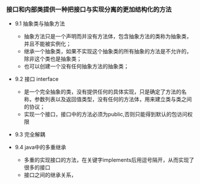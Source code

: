 ### 接口和内部类提供一种把接口与实现分离的更加结构化的方法
* 9.1 抽象类与抽象方法
    * 抽象方法只是一个声明而并没有方法体，包含抽象方法的类称为抽象类，并且不能被实例化；
    * 继承一个抽象类，如果不实现这个抽象类的所有抽象的方法是不允许的，除非这个类也是抽象类；
    * 也可以创建一个没有任何抽象方法的抽象类；
* 9.2 接口  interface
    * 是一个完全抽象的类，没有提供任何的具体实现，只是确定了方法的名称，参数列表以及返回值类型，没有任何的方法体，用来建立类与类之间的协议；
    * 实现一个接口，接口中的方法必须为public,否则只能得到默认的包访问权限
* 9.3 完全解耦

* 9.4 java中的多重继承
    * 多重的实现接口的方法，在关键字implements后用逗号隔开，从而实现了很多的接口
    * 接口之间的继承关系，